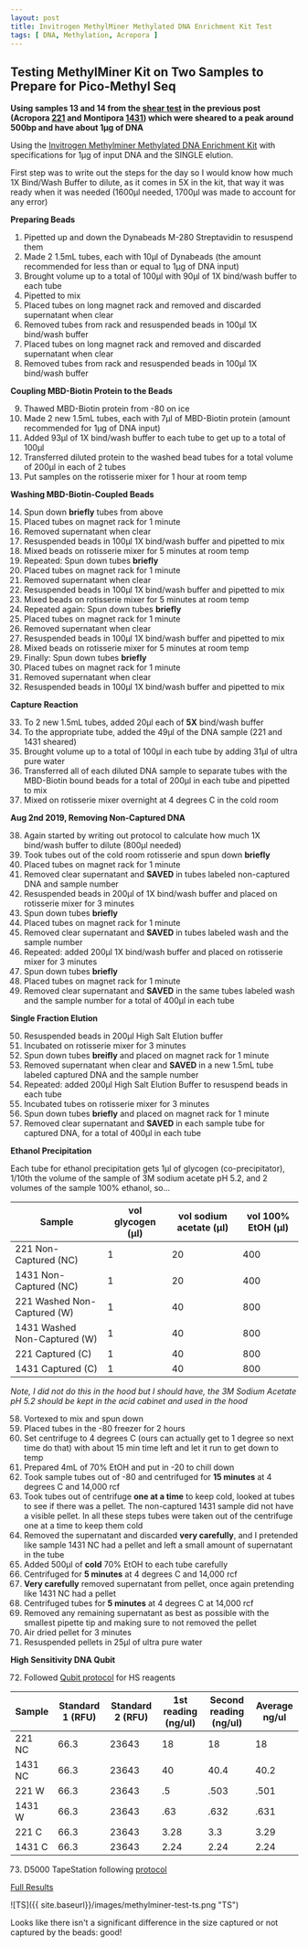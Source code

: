 ```yaml
---
layout: post
title: Invitrogen MethylMiner Methylated DNA Enrichment Kit Test
tags: [ DNA, Methylation, Acropora ]
---
```



## Testing MethylMiner Kit on Two Samples to Prepare for Pico-Methyl Seq

**Using samples 13 and 14 from the [shear test](https://meschedl.github.io/MESPutnam_Open_Lab_Notebook/Sonication-Test/) in the previous post (Acropora [221](https://echille.github.io/E.-Chille-Open-Lab-Notebook/Acropora-Larvae-DNA-RNA-Extraction-Batch-2/) and Montipora [1431](https://github.com/emmastrand/EmmaStrand_Notebook/blob/master/_posts/2019-06-06-Testing-Soft-and-Hard-Homogenization-Protocol.md)) which were sheared to a peak around 500bp and have about 1µg of DNA**

Using the [Invitrogen Methylminer Methylated DNA Enrichment Kit](https://www.thermofisher.com/order/catalog/product/ME10025) with specifications for 1µg of input DNA and the SINGLE elution.

First step was to write out the steps for the day so I would know how much 1X Bind/Wash Buffer to dilute, as it comes in 5X in the kit, that way it was ready when it was needed (1600µl needed, 1700µl was made to account for any error)

**Preparing Beads**

1. Pipetted up and down the Dynabeads M-280 Streptavidin to resuspend them
2. Made 2 1.5mL tubes, each with 10µl of Dynabeads (the amount recommended for less than or equal to 1µg of DNA input)
3. Brought volume up to a total of 100µl with 90µl of 1X bind/wash buffer to each tube
4. Pipetted to mix
5. Placed tubes on long magnet rack and removed and discarded supernatant when clear
6. Removed tubes from rack and resuspended beads in 100µl 1X bind/wash buffer
7. Placed tubes on long magnet rack and removed and discarded supernatant when clear
8. Removed tubes from rack and resuspended beads in 100µl 1X bind/wash buffer

**Coupling MBD-Biotin Protein to the Beads**

9. Thawed MBD-Biotin protein from -80 on ice
10. Made 2 new 1.5mL tubes, each with 7µl of MBD-Biotin protein (amount recommended for 1µg of DNA input)
11. Added 93µl of 1X bind/wash buffer to each tube to get up to a total of 100µl
12. Transferred diluted protein to the washed bead tubes for a total volume of 200µl in each of 2 tubes
13. Put samples on the rotisserie mixer for 1 hour at room temp

**Washing MBD-Biotin-Coupled Beads**

14. Spun down **briefly** tubes from above
15. Placed tubes on magnet rack for 1 minute
16. Removed supernatant when clear
17. Resuspended beads in 100µl 1X bind/wash buffer and pipetted to mix
18. Mixed beads on rotisserie mixer for 5 minutes at room temp
19. Repeated: Spun down tubes **briefly**
20. Placed tubes on magnet rack for 1 minute
21. Removed supernatant when clear
22. Resuspended beads in 100µl 1X bind/wash buffer and pipetted to mix
23. Mixed beads on rotisserie mixer for 5 minutes at room temp
24. Repeated again: Spun down tubes **briefly**
25. Placed tubes on magnet rack for 1 minute
26. Removed supernatant when clear
27. Resuspended beads in 100µl 1X bind/wash buffer and pipetted to mix
28. Mixed beads on rotisserie mixer for 5 minutes at room temp
29. Finally: Spun down tubes **briefly**
30. Placed tubes on magnet rack for 1 minute
31. Removed supernatant when clear
32. Resuspended beads in 100µl 1X bind/wash buffer and pipetted to mix

**Capture Reaction**

33. To 2 new 1.5mL tubes, added 20µl each of **5X** bind/wash buffer
34. To the appropriate tube, added the 49µl of the DNA sample (221 and 1431 sheared)
35. Brought volume up to a total of 100µl in each tube by adding 31µl of ultra pure water
36. Transferred all of each diluted DNA sample to separate tubes with the MBD-Biotin bound beads for a total of 200µl in each tube and pipetted to mix
37. Mixed on rotisserie mixer overnight at 4 degrees C in the cold room

**Aug 2nd 2019, Removing Non-Captured DNA**

38. Again started by writing out protocol to calculate how much 1X bind/wash buffer to dilute (800µl needed)
39. Took tubes out of the cold room rotisserie and spun down **briefly**
40. Placed tubes on magnet rack for 1 minute
41. Removed clear supernatant and **SAVED** in tubes labeled non-captured DNA and sample number
42. Resuspended beads in 200µl of 1X bind/wash buffer and placed on rotisserie mixer for 3 minutes
43. Spun down tubes **briefly**
44. Placed tubes on magnet rack for 1 minute
45. Removed clear supernatant and **SAVED** in tubes labeled wash and the sample number
46. Repeated: added 200µl 1X bind/wash buffer and placed on rotisserie mixer for 3 minutes
47. Spun down tubes **briefly**
48. Placed tubes on magnet rack for 1 minute
49. Removed clear supernatant and **SAVED** in the same tubes labeled wash and the sample number for a total of 400µl in each tube

**Single Fraction Elution**

50. Resuspended beads in 200µl High Salt Elution buffer
51. Incubated on rotisserie mixer for 3 minutes
52. Spun down tubes **breifly** and placed on magnet rack for 1 minute
53. Removed supernatant when clear and **SAVED** in a new 1.5mL tube labeled captured DNA and the sample number
54. Repeated: added 200µl High Salt Elution Buffer to resuspend beads in each tube
55. Incubated tubes on rotisserie mixer for 3 minutes
56. Spun down tubes **briefly** and placed on magnet rack for 1 minute
57. Removed clear supernatant and **SAVED** in each sample tube for captured DNA, for a total of 400µl in each tube

**Ethanol Precipitation**

Each tube for ethanol precipitation gets 1µl of glycogen (co-precipitator), 1/10th the volume of the sample of 3M sodium acetate pH 5.2, and 2 volumes of the sample 100% ethanol, so...

|Sample|vol glycogen (µl)|vol sodium acetate (µl)| vol 100% EtOH (µl)|
|----|-----|----|----|
|221 Non-Captured (NC)| 1 |20|400|
|1431 Non-Captured (NC)| 1|20|400|
|221 Washed Non-Captured (W)|1|40|800|
|1431 Washed Non-Captured (W)|1|40|800|
|221 Captured (C)|1|40|800|
|1431 Captured (C)|1|40|800|

_Note, I did not do this in the hood but I should have, the 3M Sodium Acetate pH 5.2 should be kept in the acid cabinet and used in the hood_

58. Vortexed to mix and spun down
59. Placed tubes in the -80 freezer for 2 hours
60. Set centrifuge to 4 degrees C (ours can actually get to 1 degree so next time do that) with about 15 min time left and let it run to get down to temp
61. Prepared 4mL of 70% EtOH and put in -20 to chill down
62. Took sample tubes out of -80 and centrifuged for **15 minutes** at 4 degrees C and 14,000 rcf
63. Took tubes out of centrifuge **one at a time** to keep cold, looked at tubes to see if there was a pellet. The non-captured 1431 sample did not have a visible pellet. In all these steps tubes were taken out of the centrifuge one at a time to keep them cold
64. Removed the supernatant and discarded **very carefully**, and I pretended like sample 1431 NC had a pellet and left a small amount of supernatant in the tube
65. Added 500µl of **cold** 70% EtOH to each tube carefully
66. Centrifuged for **5 minutes** at 4 degrees C and 14,000 rcf
67. **Very carefully** removed supernatant from pellet, once again pretending like 1431 NC had a pellet
68. Centrifuged tubes for **5 minutes** at 4 degrees C at 14,000 rcf
69. Removed any remaining supernatant as best as possible with the smallest pipette tip and making sure to not removed the pellet
70. Air dried pellet for 3 minutes
71. Resuspended pellets in 25µl of ultra pure water

**High Sensitivity DNA Qubit**

72. Followed [Qubit protocol](https://meschedl.github.io/MESPutnam_Open_Lab_Notebook/Qubit-Protocol/) for HS reagents

|Sample|Standard 1 (RFU)| Standard 2 (RFU)| 1st reading (ng/ul)|Second reading (ng/ul)| Average ng/ul|
|----|-----|-----|-----|-----|----|
|221 NC| 66.3| 23643|18|18|18|
|1431 NC| 66.3|23643|40|40.4|40.2|
|221 W|66.3|23643|.5|.503|.501|
|1431 W|66.3|23643|.63|.632|.631|
|221 C| 66.3|23643|3.28|3.3|3.29|
|1431 C|66.3|23643|2.24|2.24|2.24|

73. D5000 TapeStation following [protocol](https://meschedl.github.io/MESPutnam_Open_Lab_Notebook/DNA-Tapestation/)

[Full Results](https://github.com/meschedl/MESPutnam_Open_Lab_Notebook/blob/master/tapestation_pdfs/2019-08-02%20-%2016.39.27.pdf)

![TS]({{ site.baseurl}}/images/methylminer-test-ts.png "TS")

Looks like there isn't a significant difference in the size captured or not captured by the beads: good!
